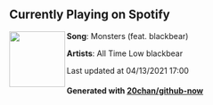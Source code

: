 ## Currently Playing on Spotify

[<img align="left" width="100" src="https://i.scdn.co/image/ab67616d00001e0228c24b54e9149cab239ac1cd">](https://open.spotify.com/album/1kwAv74rVTTGMpawGsXtiE)

**Song**: Monsters (feat. blackbear)

**Artists**: All Time Low blackbear

Last updated at 04/13/2021 17:00

#### Generated with [20chan/github-now](https://github.com/20chan/github-now)